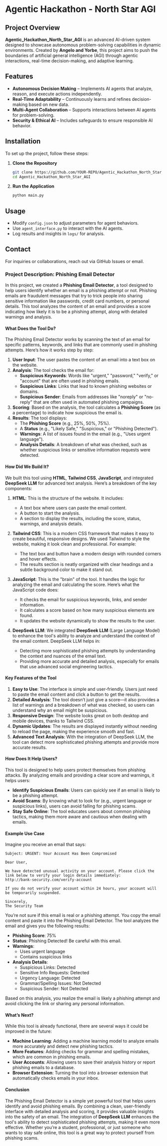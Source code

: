 # Agentic Hackathon - North Star AGI

## Project Overview
**Agentic_Hackathon_North_Star_AGI** is an advanced AI-driven system designed to showcase autonomous problem-solving capabilities in dynamic environments. Created by **Angelo and Yorbe**, this project aims to push the boundaries of artificial general intelligence (AGI) through agentic interactions, real-time decision-making, and adaptive learning.

## Features
- **Autonomous Decision Making** – Implements AI agents that analyze, reason, and execute actions independently.
- **Real-Time Adaptability** – Continuously learns and refines decision-making based on new data.
- **Multi-Agent Collaboration** – Supports interactions between AI agents for problem-solving.
- **Security & Ethical AI** – Includes safeguards to ensure responsible AI behavior.

## Installation
To set up the project, follow these steps:

1. **Clone the Repository**
   ```sh
   git clone https://github.com/YOUR-REPO/Agentic_Hackathon_North_Star_AGI.git](https://github.com/Yorb1431/Agentic_Hackathon_North_Star_AGI.git)
   cd Agentic_Hackathon_North_Star_AGI
   ```

2. **Run the Application**
   ```sh
   python main.py
   ```

## Usage
- Modify `config.json` to adjust parameters for agent behaviors.
- Use `agent_interface.py` to interact with the AI agents.
- Log results and insights in `logs/` for analysis.


## Contact
For inquiries or collaborations, reach out via GitHub Issues or email.

### Project Description: Phishing Email Detector

In this project, we created a **Phishing Email Detector**, a tool designed to help users identify whether an email is a phishing attempt or not. Phishing emails are fraudulent messages that try to trick people into sharing sensitive information like passwords, credit card numbers, or personal details. This tool analyzes the content of an email and provides a score indicating how likely it is to be a phishing attempt, along with detailed warnings and analysis.

#### **What Does the Tool Do?**
The Phishing Email Detector works by scanning the text of an email for specific patterns, keywords, and links that are commonly used in phishing attempts. Here’s how it works step by step:

1. **User Input**: The user pastes the content of an email into a text box on the website.
2. **Analysis**: The tool checks the email for:
   - **Suspicious Keywords**: Words like "urgent," "password," "verify," or "account" that are often used in phishing emails.
   - **Suspicious Links**: Links that lead to known phishing websites or domains.
   - **Suspicious Sender**: Emails from addresses like "noreply" or "no-reply" that are often used in automated phishing campaigns.
3. **Scoring**: Based on the analysis, the tool calculates a **Phishing Score** (as a percentage) to indicate how suspicious the email is.
4. **Results**: The tool displays:
   - The **Phishing Score** (e.g., 25%, 50%, 75%).
   - A **Status** (e.g., "Likely Safe," "Suspicious," or "Phishing Detected").
   - **Warnings**: A list of issues found in the email (e.g., "Uses urgent language").
   - **Analysis Details**: A breakdown of what was checked, such as whether suspicious links or sensitive information requests were detected.

#### **How Did We Build It?**
We built this tool using **HTML**, **Tailwind CSS**, **JavaScript**, and integrated **DeepSeek LLM** for advanced text analysis. Here’s a breakdown of the key components:

1. **HTML**: This is the structure of the website. It includes:
   - A text box where users can paste the email content.
   - A button to start the analysis.
   - A section to display the results, including the score, status, warnings, and analysis details.

2. **Tailwind CSS**: This is a modern CSS framework that makes it easy to create beautiful, responsive designs. We used Tailwind to style the website, making it look clean and professional. For example:
   - The text box and button have a modern design with rounded corners and hover effects.
   - The results section is neatly organized with clear headings and a subtle background color to make it stand out.

3. **JavaScript**: This is the "brain" of the tool. It handles the logic for analyzing the email and calculating the score. Here’s what the JavaScript code does:
   - It checks the email for suspicious keywords, links, and sender information.
   - It calculates a score based on how many suspicious elements are found.
   - It updates the website dynamically to show the results to the user.

4. **DeepSeek LLM**: We integrated **DeepSeek LLM** (Large Language Model) to enhance the tool's ability to analyze and understand the context of the email content. DeepSeek LLM helps in:
   - Detecting more sophisticated phishing attempts by understanding the context and nuances of the email text.
   - Providing more accurate and detailed analysis, especially for emails that use advanced social engineering tactics.

#### **Key Features of the Tool**
1. **Easy to Use**: The interface is simple and user-friendly. Users just need to paste the email content and click a button to get the results.
2. **Detailed Analysis**: The tool doesn’t just give a score—it also provides a list of warnings and a breakdown of what was checked, so users can understand why an email might be suspicious.
3. **Responsive Design**: The website looks great on both desktop and mobile devices, thanks to Tailwind CSS.
4. **Dynamic Updates**: The results are displayed instantly without needing to reload the page, making the experience smooth and fast.
5. **Advanced Text Analysis**: With the integration of DeepSeek LLM, the tool can detect more sophisticated phishing attempts and provide more accurate results.

#### **How Does It Help Users?**
This tool is designed to help users protect themselves from phishing attacks. By analyzing emails and providing a clear score and warnings, it helps users:
   - **Identify Suspicious Emails**: Users can quickly see if an email is likely to be a phishing attempt.
   - **Avoid Scams**: By knowing what to look for (e.g., urgent language or suspicious links), users can avoid falling for phishing scams.
   - **Stay Safe Online**: The tool educates users about common phishing tactics, making them more aware and cautious when dealing with emails.

#### **Example Use Case**
Imagine you receive an email that says:
```
Subject: URGENT: Your Account Has Been Compromised

Dear User,

We have detected unusual activity on your account. Please click the link below to verify your login details immediately:
http://bank-security.com/verify-account

If you do not verify your account within 24 hours, your account will be temporarily suspended.

Sincerely,
The Security Team
```

You’re not sure if this email is real or a phishing attempt. You copy the email content and paste it into the Phishing Email Detector. The tool analyzes the email and gives you the following results:
   - **Phishing Score**: 75%
   - **Status**: Phishing Detected! Be careful with this email.
   - **Warnings**:
     - Uses urgent language
     - Contains suspicious links
   - **Analysis Details**:
     - Suspicious Links: Detected
     - Sensitive Info Requests: Detected
     - Urgency Language: Detected
     - Grammar/Spelling Issues: Not Detected
     - Suspicious Sender: Not Detected

Based on this analysis, you realize the email is likely a phishing attempt and avoid clicking the link or sharing any personal information.

#### **What’s Next?**
While this tool is already functional, there are several ways it could be improved in the future:
   - **Machine Learning**: Adding a machine learning model to analyze emails more accurately and detect new phishing tactics.
   - **More Features**: Adding checks for grammar and spelling mistakes, which are common in phishing emails.
   - **User Accounts**: Allowing users to save their analysis history or report phishing emails to a database.
   - **Browser Extension**: Turning the tool into a browser extension that automatically checks emails in your inbox.

#### **Conclusion**
The Phishing Email Detector is a simple yet powerful tool that helps users identify and avoid phishing emails. By combining a clean, user-friendly interface with detailed analysis and scoring, it provides valuable insights into the safety of an email. The integration of **DeepSeek LLM** enhances the tool's ability to detect sophisticated phishing attempts, making it even more effective. Whether you’re a student, professional, or just someone who wants to stay safe online, this tool is a great way to protect yourself from phishing scams.
